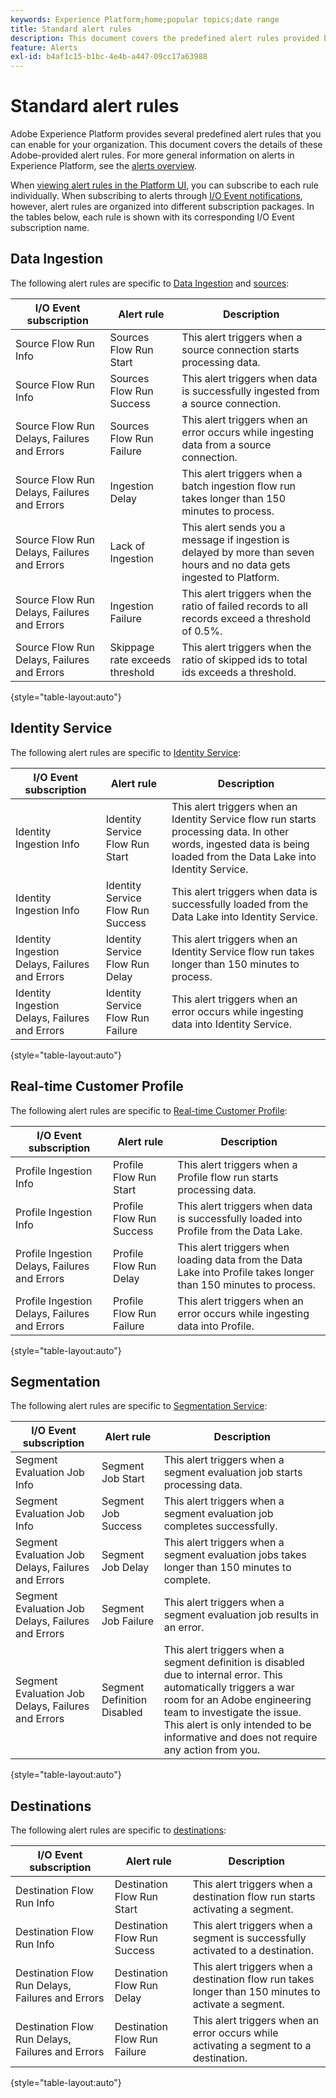 ```yaml
---
keywords: Experience Platform;home;popular topics;date range
title: Standard alert rules
description: This document covers the predefined alert rules provided by Experience Platform.
feature: Alerts
exl-id: b4af1c15-b1bc-4e4b-a447-09cc17a63988
---
```

# Standard alert rules

Adobe Experience Platform provides several predefined alert rules that you can enable for your organization. This document covers the details of these Adobe-provided alert rules. For more general information on alerts in Experience Platform, see the [alerts overview](./overview.md).

When [viewing alert rules in the Platform UI](./ui.md), you can subscribe to each rule individually. When subscribing to alerts through [I/O Event notifications](./subscribe.md), however, alert rules are organized into different subscription packages. In the tables below, each rule is shown with its corresponding I/O Event subscription name.

## Data Ingestion

The following alert rules are specific to [Data Ingestion](../../ingestion/home.md) and  [sources](../../sources/home.md):

| I/O Event subscription | Alert rule | Description |
| --- | --- | --- |
| Source Flow Run Info | Sources Flow Run Start | This alert triggers when a source connection starts processing data. |
| Source Flow Run Info | Sources Flow Run Success | This alert triggers when data is successfully ingested from a source connection. |
| Source Flow Run Delays, Failures and Errors | Sources Flow Run Failure | This alert triggers when an error occurs while ingesting data from a source connection. |
| Source Flow Run Delays, Failures and Errors | Ingestion Delay | This alert triggers when a batch ingestion flow run takes longer than 150 minutes to process. |
| Source Flow Run Delays, Failures and Errors | Lack of Ingestion | This alert sends you a message if ingestion is delayed by more than seven hours and no data gets ingested to Platform. |
| Source Flow Run Delays, Failures and Errors | Ingestion Failure | This alert triggers when the ratio of failed records to all records exceed a threshold of 0.5%. |
| Source Flow Run Delays, Failures and Errors | Skippage rate exceeds threshold | This alert triggers when the ratio of skipped ids to total ids exceeds a threshold. |

{style="table-layout:auto"}

## Identity Service

The following alert rules are specific to [Identity Service](../../identity-service/home.md):

| I/O Event subscription | Alert rule | Description |
| --- | --- | --- |
| Identity Ingestion Info | Identity Service Flow Run Start | This alert triggers when an Identity Service flow run starts processing data. In other words, ingested data is being loaded from the Data Lake into Identity Service. |
| Identity Ingestion Info | Identity Service Flow Run Success | This alert triggers when data is successfully loaded from the Data Lake into Identity Service. |
| Identity Ingestion Delays, Failures and Errors | Identity Service Flow Run Delay | This alert triggers when an Identity Service flow run takes longer than 150 minutes to process. |
| Identity Ingestion Delays, Failures and Errors | Identity Service Flow Run Failure | This alert triggers when an error occurs while ingesting data into Identity Service. |

{style="table-layout:auto"}

## Real-time Customer Profile

The following alert rules are specific to [Real-time Customer Profile](../../profile/home.md):

| I/O Event subscription | Alert rule | Description |
| --- | --- | --- |
| Profile Ingestion Info | Profile Flow Run Start | This alert triggers when a Profile flow run starts processing data. |
| Profile Ingestion Info | Profile Flow Run Success | This alert triggers when data is successfully loaded into Profile from the Data Lake. |
| Profile Ingestion Delays, Failures and Errors | Profile Flow Run Delay | This alert triggers when loading data from the Data Lake into Profile takes longer than 150 minutes to process. |
| Profile Ingestion Delays, Failures and Errors | Profile Flow Run Failure | This alert triggers when an error occurs while ingesting data into Profile. |

{style="table-layout:auto"}

## Segmentation

The following alert rules are specific to [Segmentation Service](../../segmentation/home.md):

| I/O Event subscription | Alert rule | Description |
| --- | --- | --- |
| Segment Evaluation Job Info | Segment Job Start | This alert triggers when a segment evaluation job starts processing data. |
| Segment Evaluation Job Info | Segment Job Success | This alert triggers when a segment evaluation job completes successfully. |
| Segment Evaluation Job Delays, Failures and Errors | Segment Job Delay | This alert triggers when a segment evaluation jobs takes longer than 150 minutes to complete. |
| Segment Evaluation Job Delays, Failures and Errors | Segment Job Failure | This alert triggers when a segment evaluation job results in an error. |
| Segment Evaluation Job Delays, Failures and Errors | Segment Definition Disabled | This alert triggers when a segment definition is disabled due to internal error. This automatically triggers a war room for an Adobe engineering team to investigate the issue. This alert is only intended to be informative and does not require any action from you. |

{style="table-layout:auto"}

## Destinations

The following alert rules are specific to [destinations](../../destinations/home.md):

| I/O Event subscription | Alert rule | Description |
| --- | --- | --- |
| Destination Flow Run Info | Destination Flow Run Start | This alert triggers when a destination flow run starts activating a segment. |
| Destination Flow Run Info | Destination Flow Run Success | This alert triggers when a segment is successfully activated to a destination. |
| Destination Flow Run Delays, Failures and Errors | Destination Flow Run Delay | This alert triggers when a destination flow run takes longer than 150 minutes to activate a segment. |
| Destination Flow Run Delays, Failures and Errors | Destination Flow Run Failure | This alert triggers when an error occurs while activating a segment to a destination. |

{style="table-layout:auto"}

<!-- (Definitions to be added once available)
| Segment Job Delay | This alert triggers when a segment job takes longer than 150 minutes to complete. | N/A | 30 seconds | 3 hours |
| No Ingestion Activity in Past 24 Hours | This alert triggers when no new data has been ingested in the last 24-hour period. | N/A | 1 day | 1 day |
| Ingestion Error Rate Exceeded | This alert triggers when the error rate for data ingestion exceeds the allotted threshold. | 20% | 30 seconds | 30 seconds |
| Entitlement Threshold Exceeded | This alert triggers when the number of created profiles exceeds 80% of your organization's entitlement. | 30 seconds | N/A |
| SFTP source has not ingested data | This alert triggers when an [SFTP source](../../sources/connectors/cloud-storage/sftp.md) has not ingested any data within a certain time period. | 1 day | 1 day |
| Feed Message | This alert when an identity sharing feed message has been sent to a user using [Segment Match](../../segmentation/ui/segment-match.md). | N/A | N/A |
| Feed Access Revoked | This alert triggers when another Platform user revokes access to an identity sharing feed using [Segment Match](../../segmentation/ui/segment-match.md). | N/A | N/A |
| Feed Modified | This alert triggers when an identity sharing feed is modified by a user using [Segment Match](../../segmentation/ui/segment-match.md). | N/A | N/A |
| Feed Shared | This alert triggers when a user shares a new feed in [Segment Match](../../segmentation/ui/segment-match.md). | N/A | N/A |
| Link Request | This alert triggers when a user requests to connect for partner sharing. | N/A | N/A |
| Link Action | This alert triggers when a user accepts a request to connect for partner sharing. | N/A | N/A |
-->
